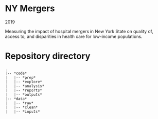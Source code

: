 # NY Mergers

2019

Measuring the impact of hospital mergers in New York State on quality of, access to, and disparities in health care for low-income populations.

# Repository directory

	.  
	|-- *code*  
	|   |-- *prep*  
	|   |-- *explore*  
	|   |-- *analysis*  
	|   |-- *reports*  
	|   |-- *outputs*  
	|-- *data*  
	|   |-- *raw*  
	|   |-- *clean*  
	|   |-- *inputs*  
